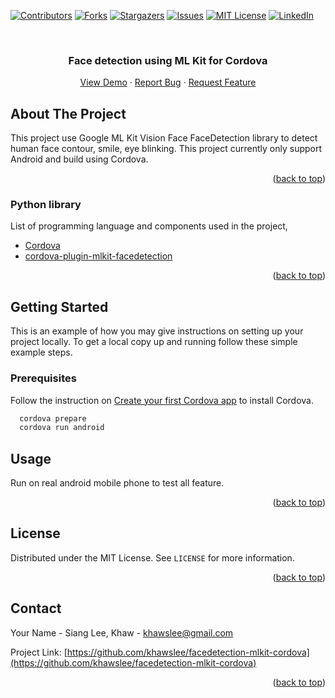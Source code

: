 <div id="top"></div>

[![Contributors][contributors-shield]][contributors-url]
[![Forks][forks-shield]][forks-url]
[![Stargazers][stars-shield]][stars-url]
[![Issues][issues-shield]][issues-url]
[![MIT License][license-shield]][license-url]
[![LinkedIn][linkedin-shield]][linkedin-url]

<!-- PROJECT LOGO -->
<br />
<div align="center">

  <h3 align="center">Face detection using ML Kit for Cordova</h3>

  <p align="center">
    <a href="https://github.com/khawslee/facedetection-mlkit-cordova">View Demo</a>
    ·
    <a href="https://github.com/khawslee/facedetection-mlkit-cordova/issues">Report Bug</a>
    ·
    <a href="https://github.com/khawslee/facedetection-mlkit-cordova/issues">Request Feature</a>
  </p>
</div>

<!-- ABOUT THE PROJECT -->
## About The Project

This project use Google ML Kit Vision Face FaceDetection library to detect human face contour, smile, eye blinking. This project currently only support Android and build using Cordova.

<p align="right">(<a href="#top">back to top</a>)</p>

### Python library

List of programming language and components used in the project,

* [Cordova](https://cordova.apache.org/)
* [cordova-plugin-mlkit-facedetection](https://www.npmjs.com/package/cordova-plugin-mlkit-facedetection)

<p align="right">(<a href="#top">back to top</a>)</p>



<!-- GETTING STARTED -->
## Getting Started

This is an example of how you may give instructions on setting up your project locally.
To get a local copy up and running follow these simple example steps.

### Prerequisites

Follow the instruction on [Create your first Cordova app](https://cordova.apache.org/docs/en/10.x/guide/cli/) to install Cordova.

```sh
  cordova prepare
  cordova run android
```

## Usage

Run on real android mobile phone to test all feature.

<p align="right">(<a href="#top">back to top</a>)</p>


<!-- LICENSE -->
## License

Distributed under the MIT License. See `LICENSE` for more information.

<p align="right">(<a href="#top">back to top</a>)</p>

<!-- CONTACT -->
## Contact

Your Name - Siang Lee, Khaw - khawslee@gmail.com

Project Link: [https://github.com/khawslee/facedetection-mlkit-cordova](https://github.com/khawslee/facedetection-mlkit-cordova)

<p align="right">(<a href="#top">back to top</a>)</p>

[contributors-shield]: https://img.shields.io/github/contributors/khawslee/facedetection-mlkit-cordova.svg?style=for-the-badge
[contributors-url]: https://github.com/khawslee/facedetection-mlkit-cordova/graphs/contributors
[forks-shield]: https://img.shields.io/github/forks/khawslee/facedetection-mlkit-cordova.svg?style=for-the-badge
[forks-url]: https://github.com/khawslee/facedetection-mlkit-cordova/network/members
[stars-shield]: https://img.shields.io/github/stars/khawslee/facedetection-mlkit-cordova.svg?style=for-the-badge
[stars-url]: https://github.com/khawslee/facedetection-mlkit-cordova/stargazers
[issues-shield]: https://img.shields.io/github/issues/khawslee/facedetection-mlkit-cordova.svg?style=for-the-badge
[issues-url]: https://github.com/khawslee/facedetection-mlkit-cordova/issues
[license-shield]: https://img.shields.io/github/license/khawslee/facedetection-mlkit-cordova.svg?style=for-the-badge
[license-url]: https://github.com/khawslee/facedetection-mlkit-cordova/blob/master/LICENSE.txt
[linkedin-shield]: https://img.shields.io/badge/-LinkedIn-black.svg?style=for-the-badge&logo=linkedin&colorB=555
[linkedin-url]: https://linkedin.com/in/khawslee
